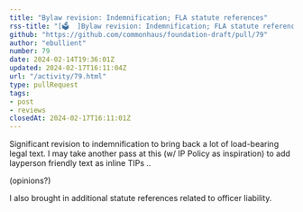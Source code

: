 ```yaml
---
title: "Bylaw revision: Indemnification; FLA statute references"
rss-title: "[🗳️  ]Bylaw revision: Indemnification; FLA statute references"
github: "https://github.com/commonhaus/foundation-draft/pull/79"
author: "ebullient"
number: 79
date: 2024-02-14T19:36:01Z
updated: 2024-02-17T16:11:04Z
url: "/activity/79.html"
type: pullRequest
tags:
- post
- reviews
closedAt: 2024-02-17T16:11:01Z
---
```

Significant revision to indemnification to bring back a lot of load-bearing legal text. I may take another pass at this (w/ IP Policy as inspiration) to add layperson friendly text as inline TIPs .. 

(opinions?)

I also brought in additional statute references related to officer liability.
